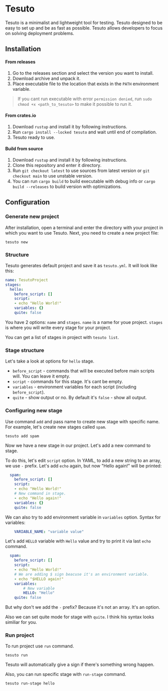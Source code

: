 # Tesuto

Tesuto is a minimalist and lightweight tool for testing.
Tesuto designed to be easy to set up and be as fast as possible.
Tesuto allows developers to focus on solving deployment problems.

## Installation

#### From releases

1. Go to the releases section and select the version you want to install.
2. Download archive and unpack it.
3. Place executable file to the location that exists in  the `PATH` environment variable.

> If you cant run executable with error `permission denied`, run `sudo chmod +x <path_to_tesuto>` to make it possible to run it.

#### From crates.io

1. Download `rustup` and install it by following instructions.
2. Run `cargo install --locked tesuto` and wait until end of compilation.
3. Tesuto ready to use.

#### Build from source

1. Download `rustup` and install it by following instructions.
2. Clone this repository and enter it directory.
3. Run `git checkout latest` to use sources from latest version or `git checkout main` to use unstable version.
4. You can run `cargo build` to build executable with debug info or `cargo build --releases` to build version with optimizations.

## Configuration

### Generate new project
After installation, open a terminal and enter the directory with your project in which you want to use Tesuto.
Next, you need to create a new project file:

```shell
tesuto new
```

### Structure

Tesuto generates default project and save it as `tesuto.yml`.
It will look like this:

```yaml
name: TesutoProject
stages:
  hello:
    before_script: []
    script:
    - echo "Hello World!"
    variables: {}
    quite: false
```

You have 2 options: `name` and `stages`. `name` is a name for youe project. `stages` is where you will write every stage for your project.

You can get a list of stages in project with `tesuto list`.

### Stage structure
Let's take a look at options for `hello` stage.

- `before_script` - commands that will be executed before main scripts will. You can leave it empty.
- `script` - commands for this stage. It's cant be empty.
- `variables` - environment variables for each script (including `before_script`). 
- `quite` - show output or no. By default it's `false` - show all output.

### Configuring new stage

Use command `add` and pass name to create new stage with specific name. 
For example, let's create new stages called `spam`.

```shell
tesuto add spam
```

Now we have a new stage in our project. 
Let's add a new command to stage.

To do this, let's edit `script` option.
In YAML, to add a new string to an array, we use `-` prefix.
Let's add `echo` again, but now "Hello again!" will be printed:

```yaml
  spam:
    before_script: []
    script:
    - echo "Hello World!"
    # New command in stage.
    - echo "Hello again!"
    variables: {}
    quite: false
```

We can also try to add environment variable in `variables` option.
Syntax for variables:
```yaml
    VARIABLE_NAME: "variable value"
```

Let's add `HELLO` variable with `Hello` value and try to print it via last `echo` command.

```yaml
  spam:
    before_script: []
    script:
    - echo "Hello World!"
    # We are adding $ sign beacuse it's an environment variable.
    - echo "$HELLO again!"
    variables: 
        # New variable
        HELLO: "Hello"
    quite: false
```

But why don't we add the `-` prefix? 
Because it's not an array. 
It's an option.

Also we can set quite mode for stage with `quite`. I think his syntax looks similiar for you.

### Run project

To run project use `run` command.

```shell
tesuto run
```

Tesuto will automatically give a sign if there's something wrong happen.

Also, you can run specific stage with `run-stage` command.

```shell
tesuto run-stage hello
```

